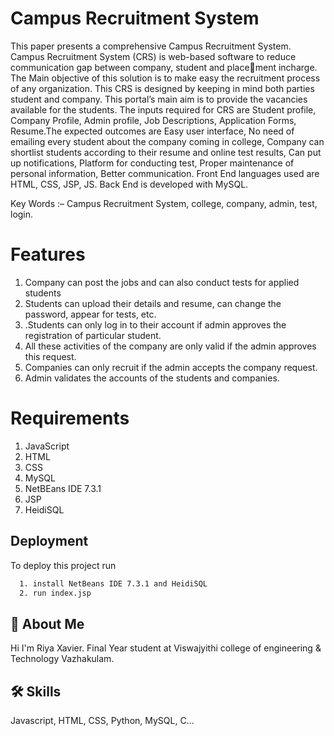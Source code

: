 
# Campus Recruitment System

This paper presents a comprehensive Campus Recruitment System. Campus Recruitment System
(CRS) is web-based software to reduce communication gap between company, student and placement incharge. The Main objective of this solution is to make easy the recruitment process of any
organization. This CRS is designed by keeping in mind both parties student and company. This
portal’s main aim is to provide the vacancies available for the students. The inputs required for
CRS are Student profile, Company Profile, Admin profile, Job Descriptions, Application Forms,
Resume.The expected outcomes are Easy user interface, No need of emailing every student about
the company coming in college, Company can shortlist students according to their resume and
online test results, Can put up notifications, Platform for conducting test, Proper maintenance of
personal information, Better communication. Front End languages used are HTML, CSS, JSP, JS.
Back End is developed with MySQL.

Key Words :– Campus Recruitment System, college, company, admin, test, login.

# Features
1. Company can post the jobs and can also conduct tests for applied students
2. Students can upload their details and resume,
can change the password, appear for tests, etc.
3. .Students can only log in to their account if admin approves the registration of particular student.
4. All these activities of the company are only valid if the admin approves this request.
5. Companies can only recruit if the admin accepts the company request.
6.  Admin validates the accounts of the
students and companies.

# Requirements
1. JavaScript
2. HTML
3. CSS
4. MySQL
5. NetBEans IDE 7.3.1
6. JSP
7. HeidiSQL

## Deployment

To deploy this project run

```bash
  1. install NetBeans IDE 7.3.1 and HeidiSQL
  2. run index.jsp

```


## 🚀 About Me
Hi I'm Riya Xavier. Final Year student at Viswajyithi college of engineering & Technology Vazhakulam.


## 🛠 Skills
Javascript, HTML, CSS, Python, MySQL, C...

